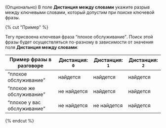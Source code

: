 (Опционально) В поле **Дистанция между словами** укажите разрыв между ключевыми словами, который допустим при поиске ключевой фразы.

{% cut "Пример" %}

Тегу присвоена ключевая фраза <q>плохое обслуживание</q>. Поиск этой фразы будет осуществляться по-разному в зависимости от значения поля **Дистанция между словами**:

| Пример фразы в разговоре | Дистанция: `0` | Дистанция: `1` | Дистанция: `2` |
| ----------- | ----------- | ----------- | ----------- |
| <q>плохое обслуживание</q> | найдется | найдется | найдется |
| <q>плохое же обслуживание</q> | не найдется | найдется | найдется |
| <q>плохое у вас обслуживание</q> | не найдется | не найдется | найдется |

{% endcut %}
